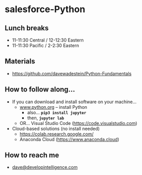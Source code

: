 # salesforce-Python

## Lunch breaks
* 11-11:30 Central / 12-12:30 Eastern
* 11-11:30 Pacific / 2-2:30 Eastern

## Materials
* https://github.com/davewadestein/Python-Fundamentals

## How to follow along...
* If you can download and install software on your machine...
  * www.python.org – install Python
    * also... __`pip3 install jupyter`__
    * then, __`jupyter lab`__
  * OR... Visual Studio Code (https://code.visualstudio.com)
* Cloud-based solutions (no install needed)
  * https://colab.research.google.com/
  * Anaconda Cloud (https://www.anaconda.cloud)


## How to reach me
* dave@developintelligence.com
